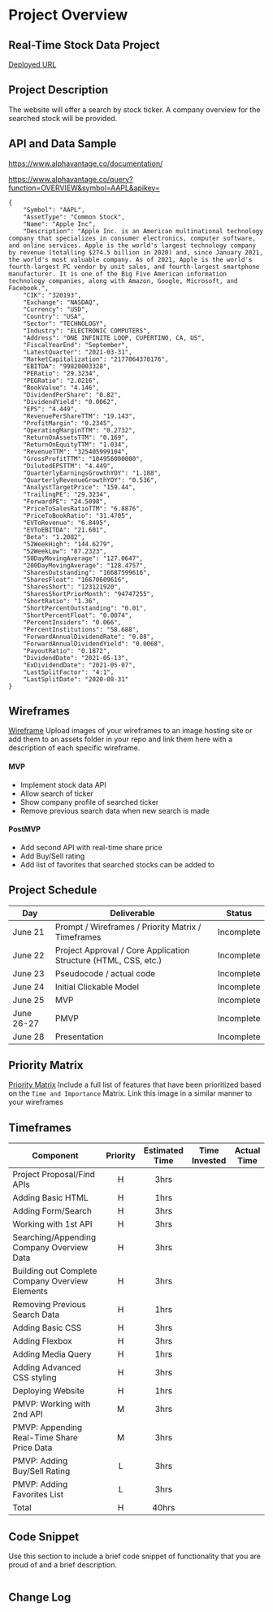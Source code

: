 # Project Overview

## Real-Time Stock Data Project

[Deployed URL](URL)

## Project Description

The website will offer a search by stock ticker. A company overview for the searched stock will be provided. 

## API and Data Sample

https://www.alphavantage.co/documentation/

https://www.alphavantage.co/query?function=OVERVIEW&symbol=AAPL&apikey=

```
{
    "Symbol": "AAPL",
    "AssetType": "Common Stock",
    "Name": "Apple Inc",
    "Description": "Apple Inc. is an American multinational technology company that specializes in consumer electronics, computer software, and online services. Apple is the world's largest technology company by revenue (totalling $274.5 billion in 2020) and, since January 2021, the world's most valuable company. As of 2021, Apple is the world's fourth-largest PC vendor by unit sales, and fourth-largest smartphone manufacturer. It is one of the Big Five American information technology companies, along with Amazon, Google, Microsoft, and Facebook.",
    "CIK": "320193",
    "Exchange": "NASDAQ",
    "Currency": "USD",
    "Country": "USA",
    "Sector": "TECHNOLOGY",
    "Industry": "ELECTRONIC COMPUTERS",
    "Address": "ONE INFINITE LOOP, CUPERTINO, CA, US",
    "FiscalYearEnd": "September",
    "LatestQuarter": "2021-03-31",
    "MarketCapitalization": "2177064370176",
    "EBITDA": "99820003328",
    "PERatio": "29.3234",
    "PEGRatio": "2.0216",
    "BookValue": "4.146",
    "DividendPerShare": "0.82",
    "DividendYield": "0.0062",
    "EPS": "4.449",
    "RevenuePerShareTTM": "19.143",
    "ProfitMargin": "0.2345",
    "OperatingMarginTTM": "0.2732",
    "ReturnOnAssetsTTM": "0.169",
    "ReturnOnEquityTTM": "1.034",
    "RevenueTTM": "325405999104",
    "GrossProfitTTM": "104956000000",
    "DilutedEPSTTM": "4.449",
    "QuarterlyEarningsGrowthYOY": "1.188",
    "QuarterlyRevenueGrowthYOY": "0.536",
    "AnalystTargetPrice": "159.44",
    "TrailingPE": "29.3234",
    "ForwardPE": "24.5098",
    "PriceToSalesRatioTTM": "6.8876",
    "PriceToBookRatio": "31.4705",
    "EVToRevenue": "6.8495",
    "EVToEBITDA": "21.601",
    "Beta": "1.2082",
    "52WeekHigh": "144.6279",
    "52WeekLow": "87.2323",
    "50DayMovingAverage": "127.0647",
    "200DayMovingAverage": "128.4757",
    "SharesOutstanding": "16687599616",
    "SharesFloat": "16670609616",
    "SharesShort": "123121920",
    "SharesShortPriorMonth": "94747255",
    "ShortRatio": "1.36",
    "ShortPercentOutstanding": "0.01",
    "ShortPercentFloat": "0.0074",
    "PercentInsiders": "0.066",
    "PercentInstitutions": "58.688",
    "ForwardAnnualDividendRate": "0.88",
    "ForwardAnnualDividendYield": "0.0068",
    "PayoutRatio": "0.1872",
    "DividendDate": "2021-05-13",
    "ExDividendDate": "2021-05-07",
    "LastSplitFactor": "4:1",
    "LastSplitDate": "2020-08-31"
}
```



## Wireframes

[Wireframe](URL)
Upload images of your wireframes to an image hosting site or add them to an assets folder in your repo and link them here with a description of each specific wireframe.



#### MVP 

- Implement stock data API
- Allow search of ticker 
- Show company profile of searched ticker
- Remove previous search data when new search is made

#### PostMVP  

- Add second API with real-time share price
- Add Buy/Sell rating
- Add list of favorites that searched stocks can be added to

## Project Schedule

|  Day | Deliverable | Status
|---|---| ---|
|June 21| Prompt / Wireframes / Priority Matrix / Timeframes | Incomplete
|June 22| Project Approval / Core Application Structure (HTML, CSS, etc.) | Incomplete
|June 23| Pseudocode / actual code | Incomplete
|June 24| Initial Clickable Model  | Incomplete
|June 25| MVP | Incomplete
|June 26-27| PMVP | Incomplete
|June 28| Presentation | Incomplete

## Priority Matrix

[Priority Matrix](URL)
Include a full list of features that have been prioritized based on the `Time and Importance` Matrix.  Link this image in a similar manner to your wireframes

## Timeframes

| Component | Priority | Estimated Time | Time Invested | Actual Time |
| --- | :---: |  :---: | :---: | :---: |
| Project Proposal/Find APIs | H | 3hrs|  |  |
| Adding Basic HTML | H | 1hrs|  |  |
| Adding Form/Search | H | 3hrs|  |  |
| Working with 1st API | H | 3hrs|  |  |
| Searching/Appending Company Overview Data| H | 3hrs|  |  |
| Building out Complete Company Overview Elements | H | 3hrs|  |  |
| Removing Previous Search Data | H | 1hrs|  |  |
| Adding Basic CSS | H | 3hrs|  |  |
| Adding Flexbox | H | 3hrs|  |  |
| Adding Media Query | H | 1hrs|  |  |
| Adding Advanced CSS styling | H | 3hrs|  |  |
| Deploying Website | H | 1hrs|  |  |
| PMVP: Working with 2nd API | M | 3hrs|  |  |
| PMVP: Appending Real-Time Share Price Data | M | 3hrs|  |  |
| PMVP: Adding Buy/Sell Rating | L | 3hrs|  |  |
| PMVP: Adding Favorites List | L | 3hrs|  |  |
| Total | H | 40hrs|  |  |

## Code Snippet

Use this section to include a brief code snippet of functionality that you are proud of and a brief description.  

```
```

## Change Log
 
